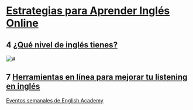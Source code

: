# [Estrategias para Aprender Inglés Online](https://platzi.com/clases/estrategias-ingles/)

## 4 [¿Qué nivel de inglés tienes?](https://platzi.com/clases/1944-estrategias-ingles/35553-que-nivel-de-ingles-tienes/)

![#](https://static.platzi.com/media/user_upload/niveles-ingles-322c8f9e-cd2f-40aa-b49b-33b5c1677146.jpg)

## 7 [Herramientas en línea para mejorar tu listening en inglés](https://platzi.com/clases/1944-estrategias-ingles/29749-herramientas-en-linea-para-mejorar-tu-listening-en/)

[Eventos semanales de English Academy](https://platzi.com/clases/1944-estrategias-ingles/31975-participa-en-los-eventos-semanales-de-la-escuela-d/)

